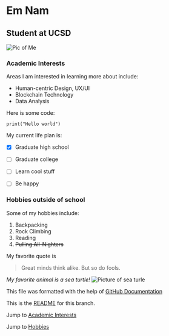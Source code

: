 # Em Nam
## Student at UCSD

![Pic of Me](/GitHub-Pages/GitHub-Pages/profile_pic_copy.png)

### Academic Interests
Areas I am interested in learning more about include:
- Human-centric Design, UX/UI
- Blockchain Technology
- Data Analysis



Here is some code:
```
print("Hello world")
```

My current life plan is:
- [x] Graduate high school
- [ ] Graduate college
- [ ] Learn cool stuff
- [ ] Be happy


### Hobbies outside of school
Some of my hobbies include:
1. Backpacking
2. Rock Climbing
3. Reading
4. ~~Pulling All-Nighters~~

My favorite quote is
> Great minds think alike. But so do fools.

*My favorite animal is a sea turtle!*
![Picture of sea turle](https://media.fisheries.noaa.gov/styles/original/s3/dam-migration/750x500-green-turtle-noaa-officeofmarinenationalsanctuaries.jpg?VersionId=null&itok=MnJDBX8g)

This file was formatted with the help of [GitHub Documentation](https://docs.github.com/en/github/writing-on-github/getting-started-with-writing-and-formatting-on-github/basic-writing-and-formatting-syntax)

This is the [README](README.md) for this branch.

Jump to [Academic Interests](https://github.com/Em-Nam/GitHub-Pages/blob/add-user-page/index.md#academic-interests)

Jump to [Hobbies](https://github.com/Em-Nam/GitHub-Pages/blob/add-user-page/index.md#hobbies-outside-of-school)

